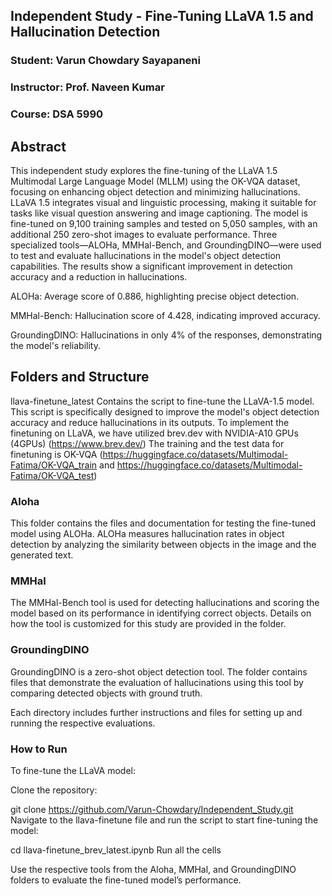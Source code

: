 ## Independent Study - Fine-Tuning LLaVA 1.5 and Hallucination Detection
### Student: Varun Chowdary Sayapaneni
### Instructor: Prof. Naveen Kumar
### Course: DSA 5990

## Abstract
This independent study explores the fine-tuning of the LLaVA 1.5 Multimodal Large Language Model (MLLM) using the OK-VQA dataset, focusing on enhancing object detection and minimizing hallucinations. LLaVA 1.5 integrates visual and linguistic processing, making it suitable for tasks like visual question answering and image captioning. The model is fine-tuned on 9,100 training samples and tested on 5,050 samples, with an additional 250 zero-shot images to evaluate performance. Three specialized tools—ALOHa, MMHal-Bench, and GroundingDINO—were used to test and evaluate hallucinations in the model's object detection capabilities. The results show a significant improvement in detection accuracy and a reduction in hallucinations.

ALOHa: Average score of 0.886, highlighting precise object detection.

MMHal-Bench: Hallucination score of 4.428, indicating improved accuracy.

GroundingDINO: Hallucinations in only 4% of the responses, demonstrating the model's reliability.


## Folders and Structure
llava-finetune_latest
Contains the script to fine-tune the LLaVA-1.5 model. This script is specifically designed to improve the model's object detection accuracy and reduce hallucinations in its outputs.
To implement the finetuning on LLaVA, we have utilized brev.dev with NVIDIA-A10 GPUs (4GPUs) (https://www.brev.dev/)
The training and the test data for finetuning is OK-VQA (https://huggingface.co/datasets/Multimodal-Fatima/OK-VQA_train and https://huggingface.co/datasets/Multimodal-Fatima/OK-VQA_test)

### Aloha
This folder contains the files and documentation for testing the fine-tuned model using ALOHa. ALOHa measures hallucination rates in object detection by analyzing the similarity between objects in the image and the generated text.

### MMHal
The MMHal-Bench tool is used for detecting hallucinations and scoring the model based on its performance in identifying correct objects. Details on how the tool is customized for this study are provided in the folder.

### GroundingDINO
GroundingDINO is a zero-shot object detection tool. The folder contains files that demonstrate the evaluation of hallucinations using this tool by comparing detected objects with ground truth.

Each directory includes further instructions and files for setting up and running the respective evaluations.

### How to Run
To fine-tune the LLaVA model:

Clone the repository:


git clone https://github.com/Varun-Chowdary/Independent_Study.git
Navigate to the llava-finetune file and run the script to start fine-tuning the model:


cd llava-finetune_brev_latest.ipynb
Run all the cells

Use the respective tools from the Aloha, MMHal, and GroundingDINO folders to evaluate the fine-tuned model’s performance.


